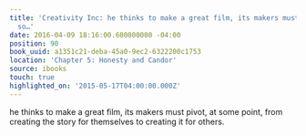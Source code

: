 ```yaml
---
title: 'Creativity Inc: he thinks to make a great film, its makers must pivot, at
  so…'
date: 2016-04-09 18:16:00.600000000 -04:00
position: 90
book_uuid: a1351c21-deba-45a0-9ec2-6322200c1753
location: 'Chapter 5: Honesty and Candor'
source: ibooks
touch: true
highlighted_on: '2015-05-17T04:00:00.000Z'
---
```


he thinks to make a great film, its makers must pivot, at some point, from creating the story for themselves to creating it for others.